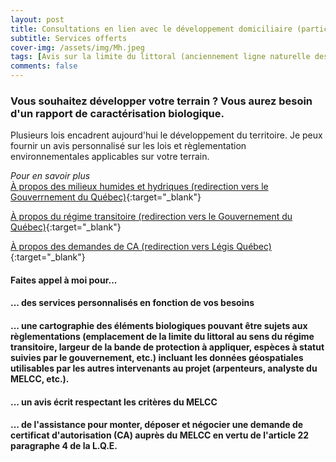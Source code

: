 ```yaml
---
layout: post
title: Consultations en lien avec le développement domiciliaire (particuliers et promoteurs)
subtitle: Services offerts
cover-img: /assets/img/Mh.jpeg
tags: [Avis sur la limite du littoral (anciennement ligne naturelle des hautes eaux), Caractérisation biologique conforme aux normes du MELCC, Demande de certification d'autorisation en vertu de l'article 22 paragraphe 4 de la L.Q.E.]
comments: false
---
```


### Vous souhaitez développer votre terrain ? Vous aurez besoin d'un rapport de caractérisation biologique.

Plusieurs lois encadrent aujourd'hui le développement du territoire. Je peux fournir un avis personnalisé sur les lois et règlementation environnementales applicables sur votre terrain. 

*Pour en savoir plus*  
[À propos des milieux humides et hydriques (redirection vers le Gouverrnement du Québec)](https://www.environnement.gouv.qc.ca/eau/rives/milieuxhumides.htm){:target="_blank"}

[À propos du régime transitoire (redirection vers le Gouvernement du Québec)](https://www.quebec.ca/gouvernement/politiques-orientations/plan-de-protection-du-territoire-face-aux-inondations/gestion-rives-littoral-zones-inondables/projet-regime-transitoire-gestion-zones-inondables-rives-littoral){:target="_blank"}

[À propos des demandes de CA (redirection vers Légis Québec)](https://www.legisquebec.gouv.qc.ca/fr/version/lc/Q-2?code=se:22&historique=20221111#20221111){:target="_blank"}

#### Faites appel à moi pour... 
#### ... des services personnalisés en fonction de vos besoins
#### ... une cartographie des éléments biologiques pouvant être sujets aux règlementations (emplacement de la limite du littoral au sens du régime transitoire, largeur de la bande de protection à appliquer, espèces à statut suivies par le gouvernement, etc.) incluant les données géospatiales utilisables par les autres intervenants au projet (arpenteurs, analyste du MELCC, etc.).
#### ... un avis écrit respectant les critères du MELCC
#### ... de l'assistance pour monter, déposer et négocier une demande de certificat d'autorisation (CA) auprès du MELCC en vertu de l'article 22 paragraphe 4 de la L.Q.E.
